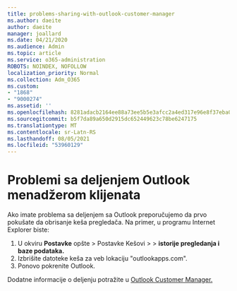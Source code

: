 ```yaml
---
title: problems-sharing-with-outlook-customer-manager
ms.author: daeite
author: daeite
manager: joallard
ms.date: 04/21/2020
ms.audience: Admin
ms.topic: article
ms.service: o365-administration
ROBOTS: NOINDEX, NOFOLLOW
localization_priority: Normal
ms.collection: Adm_O365
ms.custom:
- "1868"
- "9000274"
ms.assetid: ''
ms.openlocfilehash: 8281adacb2164ee88a73ee5b5e3afcc2a4ed317e96e8f37eba0d068c2792bfdd
ms.sourcegitcommit: b5f7da89a650d2915dc652449623c78be6247175
ms.translationtype: MT
ms.contentlocale: sr-Latn-RS
ms.lasthandoff: 08/05/2021
ms.locfileid: "53960129"
---
```

# <a name="problems-sharing-with-outlook-customer-manager"></a>Problemi sa deljenjem Outlook menadžerom klijenata

Ako imate problema sa deljenjem sa Outlook preporučujemo da prvo pokušate da obrisanje keša pregledača. Na primer, u programu Internet Explorer biste:

1. U okviru **Postavke** opšte > Postavke Kešovi  >     >  **istorije pregledanja i baze podataka.**
2. Izbrišite datoteke keša za veb lokaciju "outlookapps.com".
3. Ponovo pokrenite Outlook.

Dodatne informacije o deljenju potražite u [Outlook Customer Manager.](https://techcommunity.microsoft.com/t5/outlook-blog/sharing-how-to-keep-your-colleagues-in-the-loop/ba-p/35710)